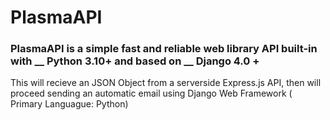 # PlasmaAPI

### PlasmaAPI is a simple fast and reliable web library API built-in with __ Python 3.10+ and based on __ Django 4.0 +
This will recieve an JSON Object from a serverside Express.js API, then will proceed sending an automatic email using Django Web Framework ( Primary Languague: Python)
